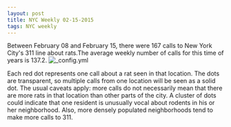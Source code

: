 ```yaml
---
layout: post
title: NYC Weekly 02-15-2015
tags: NYC weekly
---
```


Between February 08 and February 15, there were 167 calls to New York City's 311 line about rats.The average weekly number of calls for this time of years is 137.2.
![_config.yml](http://googledrive.com/host/0BxOPuM_gK7bqUW85bjZUd1UwTGs/posts/NYC_Rat_Map_2015-02-15.png)

Each red dot represents one call about a rat seen in that location. The dots are transparent, so multiple calls from one location will be seen as a solid dot. The usual caveats apply: more calls do not necessarily mean that there are more rats in that location than other parts of the city. A cluster of dots could indicate that one resident is unusually vocal about rodents in his or her neighborhood. Also, more densely populated neighborhoods tend to make more calls to 311.